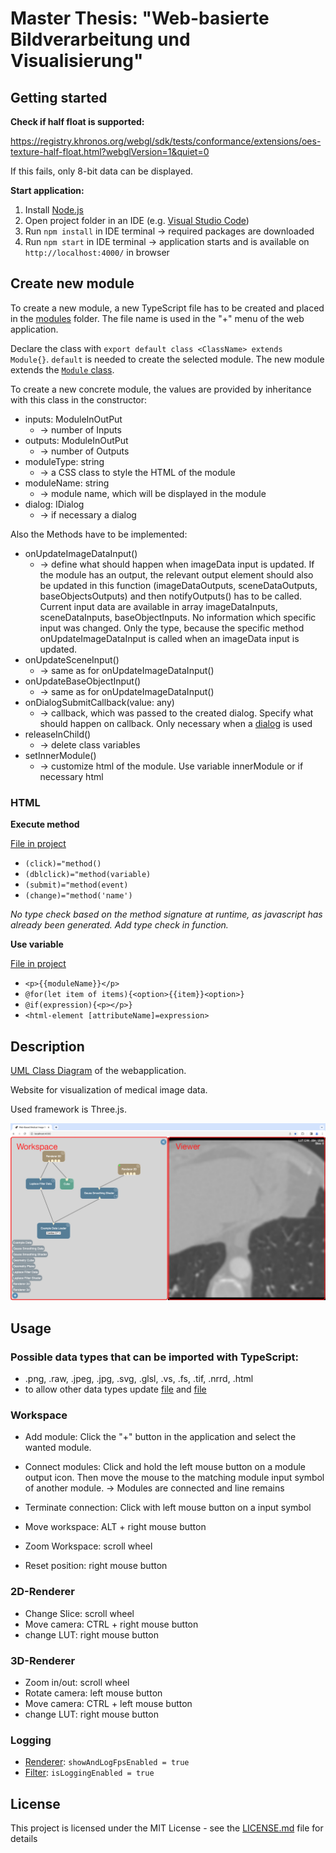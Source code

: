 # Master Thesis: "Web-basierte Bildverarbeitung und Visualisierung"

## Getting started

**Check if half float is supported:**

https://registry.khronos.org/webgl/sdk/tests/conformance/extensions/oes-texture-half-float.html?webglVersion=1&quiet=0

If this fails, only 8-bit data can be displayed.

**Start application:**

1. Install [Node.js](https://nodejs.org/en/download)
2. Open project folder in an IDE (e.g. [Visual Studio Code](https://code.visualstudio.com/))
3. Run `npm install` in IDE terminal -> required packages are downloaded
4. Run `npm start` in IDE terminal -> application starts and is available on `http://localhost:4000/` in browser

## Create new module

To create a new module, a new TypeScript file has to be created and placed in the [modules](./src/modules/modules) folder. The file name is used in the "+" menu of the web application.

Declare the class with `export default class <ClassName> extends Module{}`.
`default` is needed to create the selected module. The new module extends the [`Module` class](./src/module/module.ts).

To create a new concrete module, the values are provided by inheritance with this class in the constructor:

-   inputs: ModuleInOutPut
    -   -> number of Inputs
-   outputs: ModuleInOutPut
    -   -> number of Outputs
-   moduleType: string
    -   -> a CSS class to style the HTML of the module
-   moduleName: string
    -   -> module name, which will be displayed in the module
-   dialog: IDialog
    -   -> if necessary a dialog

Also the Methods have to be implemented:

-   onUpdateImageDataInput()
    -   -> define what should happen when imageData input is updated.
        If the module has an output, the relevant output element should also be updated in this function (imageDataOutputs, sceneDataOutputs, baseObjectsOutputs)
        and then notifyOutputs() has to be called.
        Current input data are available in array imageDataInputs, sceneDataInputs, baseObjectInputs.
        No information which specific input was changed.
        Only the type, because the specific method onUpdateImageDataInput is called when an imageData input is updated.
-   onUpdateSceneInput()
    -   -> same as for onUpdateImageDataInput()
-   onUpdateBaseObjectInput()
    -   -> same as for onUpdateImageDataInput()
-   onDialogSubmitCallback(value: any)
    -   -> callback, which was passed to the created dialog. Specify what should happen on callback. Only necessary when a [dialog](./src/dialog) is used
-   releaseInChild()
    -   -> delete class variables
-   setInnerModule()
    -   -> customize html of the module. Use variable innerModule or if necessary html

### HTML

**Execute method**

[File in project](src/utils/html-event-handler.ts)

-   `(click)="method()`
-   `(dblclick)="method(variable)`
-   `(submit)="method(event)`
-   `(change)="method('name')`

_No type check based on the method signature at runtime, as javascript has already been generated. Add type check in function._

**Use variable**

[File in project](src/utils/template-renderer.ts)

-   `<p>{{moduleName}}</p>`
-   `@for(let item of items){<option>{{item}}<option>}`
-   `@if(expression){<p></p>}`
-   `<html-element [attributeName]=expression>`

## Description

[UML Class Diagram](./SoftwareArchi.pdf) of the webapplication.

Website for visualization of medical image data.

Used framework is Three.js.

![UI](./img_readme/UI.png)

## Usage

### Possible data types that can be imported with TypeScript:

-   .png, .raw, .jpeg, .jpg, .svg, .glsl, .vs, .fs, .tif, .nrrd, .html
-   to allow other data types update [file](./src/utils/used-data-types.d.ts) and [file](./webpack.config.js)

### Workspace

-   Add module: Click the "+" button in the application and select the wanted module.

-   Connect modules: Click and hold the left mouse button on a module output icon. Then move the mouse to the matching module input symbol of another module.
    -> Modules are connected and line remains
-   Terminate connection: Click with left mouse button on a input symbol
-   Move workspace: ALT + right mouse button
-   Zoom Workspace: scroll wheel
-   Reset position: right mouse button

### 2D-Renderer

-   Change Slice: scroll wheel
-   Move camera: CTRL + right mouse button
-   change LUT: right mouse button

### 3D-Renderer

-   Zoom in/out: scroll wheel
-   Rotate camera: left mouse button
-   Move camera: CTRL + left mouse button
-   change LUT: right mouse button

### Logging

-   [Renderer](./src/renderer/renderer.ts): `showAndLogFpsEnabled = true`
-   [Filter](./src/filter/filter-data-modify.ts): `isLoggingEnabled = true`

## License

This project is licensed under the MIT License - see the [LICENSE.md](./LICENSE) file for details
